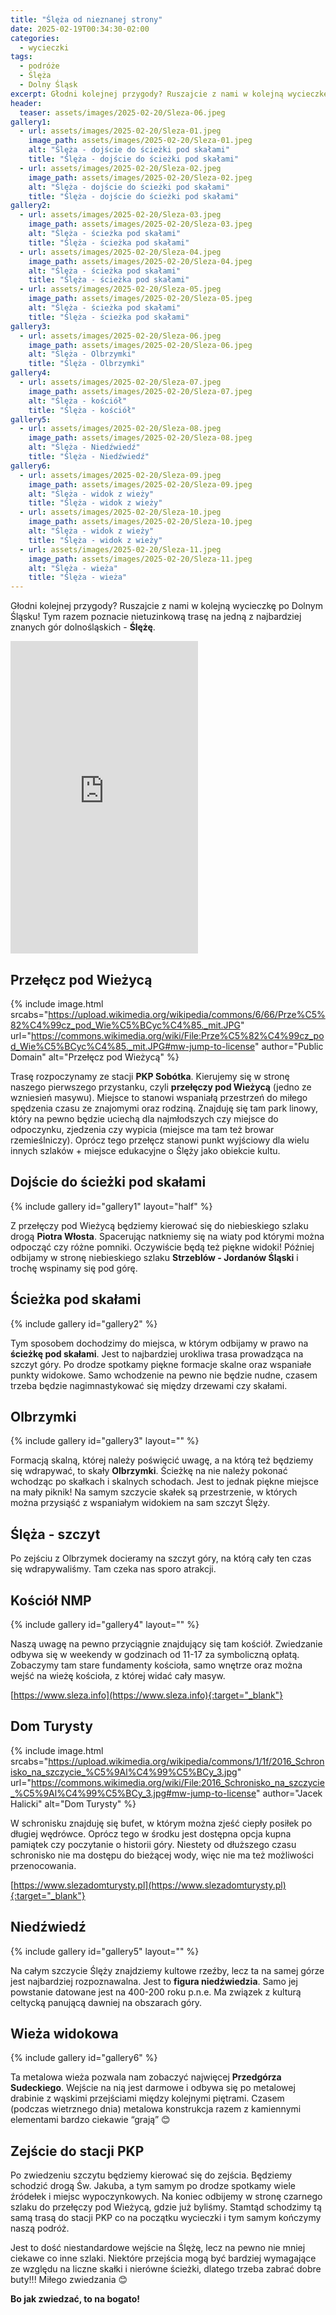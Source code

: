 ```yaml
---
title: "Ślęża od nieznanej strony"
date: 2025-02-19T00:34:30-02:00
categories:
  - wycieczki
tags:
  - podróże
  - Ślęża
  - Dolny Śląsk
excerpt: Głodni kolejnej przygody? Ruszajcie z nami w kolejną wycieczkę po Dolnym Śląsku! Tym razem poznacie nietuzinkową trasę na jedną z najbardziej znanych gór dolnośląskich - Ślężę.
header:
  teaser: assets/images/2025-02-20/Sleza-06.jpeg
gallery1:
  - url: assets/images/2025-02-20/Sleza-01.jpeg
    image_path: assets/images/2025-02-20/Sleza-01.jpeg
    alt: "Ślęża - dojście do ścieżki pod skałami"
    title: "Ślęża - dojście do ścieżki pod skałami" 
  - url: assets/images/2025-02-20/Sleza-02.jpeg
    image_path: assets/images/2025-02-20/Sleza-02.jpeg
    alt: "Ślęża - dojście do ścieżki pod skałami"
    title: "Ślęża - dojście do ścieżki pod skałami"
gallery2:
  - url: assets/images/2025-02-20/Sleza-03.jpeg
    image_path: assets/images/2025-02-20/Sleza-03.jpeg
    alt: "Ślęża - ścieżka pod skałami"
    title: "Ślęża - ścieżka pod skałami"      
  - url: assets/images/2025-02-20/Sleza-04.jpeg
    image_path: assets/images/2025-02-20/Sleza-04.jpeg
    alt: "Ślęża - ścieżka pod skałami"
    title: "Ślęża - ścieżka pod skałami"  
  - url: assets/images/2025-02-20/Sleza-05.jpeg
    image_path: assets/images/2025-02-20/Sleza-05.jpeg
    alt: "Ślęża - ścieżka pod skałami"
    title: "Ślęża - ścieżka pod skałami"   
gallery3:
  - url: assets/images/2025-02-20/Sleza-06.jpeg
    image_path: assets/images/2025-02-20/Sleza-06.jpeg
    alt: "Ślęża - Olbrzymki"
    title: "Ślęża - Olbrzymki"
gallery4:
  - url: assets/images/2025-02-20/Sleza-07.jpeg
    image_path: assets/images/2025-02-20/Sleza-07.jpeg
    alt: "Ślęża - kościół"
    title: "Ślęża - kościół"  
gallery5:
  - url: assets/images/2025-02-20/Sleza-08.jpeg
    image_path: assets/images/2025-02-20/Sleza-08.jpeg
    alt: "Ślęża - Niedźwiedź"
    title: "Ślęża - Niedźwiedź"   
gallery6:
  - url: assets/images/2025-02-20/Sleza-09.jpeg
    image_path: assets/images/2025-02-20/Sleza-09.jpeg
    alt: "Ślęża - widok z wieży"
    title: "Ślęża - widok z wieży"    
  - url: assets/images/2025-02-20/Sleza-10.jpeg
    image_path: assets/images/2025-02-20/Sleza-10.jpeg
    alt: "Ślęża - widok z wieży"
    title: "Ślęża - widok z wieży"  
  - url: assets/images/2025-02-20/Sleza-11.jpeg
    image_path: assets/images/2025-02-20/Sleza-11.jpeg
    alt: "Ślęża - wieża"
    title: "Ślęża - wieża"                                     
---
```


Głodni kolejnej przygody? Ruszajcie z nami w kolejną wycieczkę po Dolnym Śląsku! Tym razem poznacie nietuzinkową trasę na jedną z najbardziej znanych gór dolnośląskich - **Ślężę**.

<iframe style="border:none;width: inherit;" src="https://pl.frame.mapy.cz/s/junareroge" width="950" height="500" frameborder="0"></iframe>


Przełęcz pod Wieżycą
---

{% include image.html
    srcabs="https://upload.wikimedia.org/wikipedia/commons/6/66/Prze%C5%82%C4%99cz_pod_Wie%C5%BCyc%C4%85._mit.JPG"
    url="https://commons.wikimedia.org/wiki/File:Prze%C5%82%C4%99cz_pod_Wie%C5%BCyc%C4%85._mit.JPG#mw-jump-to-license"
    author="Public Domain"
    alt="Przełęcz pod Wieżycą"
%}

Trasę rozpoczynamy ze stacji **PKP Sobótka**. Kierujemy się w stronę naszego pierwszego przystanku, czyli **przełęczy pod Wieżycą** (jedno ze wzniesień masywu). Miejsce to stanowi wspaniałą przestrzeń do miłego spędzenia czasu ze znajomymi oraz rodziną. Znajduję się tam park linowy, który na pewno będzie uciechą dla najmłodszych czy miejsce do odpoczynku, zjedzenia czy wypicia (miejsce ma tam też browar rzemieślniczy). Oprócz tego przełęcz stanowi punkt wyjściowy dla wielu innych szlaków + miejsce edukacyjne o Ślęży jako obiekcie kultu.

Dojście do ścieżki pod skałami
---

{% include gallery id="gallery1" layout="half" %}

Z przełęczy pod Wieżycą będziemy kierować się do niebieskiego szlaku drogą **Piotra Włosta**. Spacerując natkniemy się na wiaty pod którymi można odpocząć czy różne pomniki. Oczywiście będą też piękne widoki! Później odbijamy w stronę niebieskiego szlaku **Strzeblów - Jordanów Śląski** i trochę wspinamy się pod górę.

Ścieżka pod skałami
---

{% include gallery id="gallery2" %}

Tym sposobem dochodzimy do miejsca, w którym odbijamy w prawo na **ścieżkę pod skałami**. Jest to najbardziej urokliwa trasa prowadząca na szczyt góry. Po drodze spotkamy piękne formacje skalne oraz wspaniałe punkty widokowe. Samo wchodzenie na pewno nie będzie nudne, czasem trzeba będzie nagimnastykować się między drzewami czy skałami. 

Olbrzymki
---

{% include gallery id="gallery3" layout="" %}

Formacją skalną, której należy poświęcić uwagę, a na którą też będziemy się wdrapywać, to skały **Olbrzymki**. Ścieżkę na nie należy pokonać wchodząc po skałkach i skalnych schodach. Jest to jednak piękne miejsce na mały piknik! Na samym szczycie skałek są przestrzenie, w których można przysiąść z wspaniałym widokiem na sam szczyt Ślęży.

Ślęża - szczyt
---

Po zejściu z Olbrzymek docieramy na szczyt góry, na którą cały ten czas się wdrapywaliśmy. Tam czeka nas sporo atrakcji.


Kościół NMP
---

{% include gallery id="gallery4" layout="" %}

Naszą uwagę na pewno przyciągnie znajdujący się tam kościół. Zwiedzanie odbywa się w weekendy w godzinach od 11-17 za symboliczną opłatą. Zobaczymy tam stare fundamenty kościoła, samo wnętrze oraz można wejść na wieżę kościoła, z której widać cały masyw.

[https://www.sleza.info](https://www.sleza.info){:target="_blank"}

Dom Turysty
---

{% include image.html
    srcabs="https://upload.wikimedia.org/wikipedia/commons/1/1f/2016_Schronisko_na_szczycie_%C5%9Al%C4%99%C5%BCy_3.jpg"
    url="https://commons.wikimedia.org/wiki/File:2016_Schronisko_na_szczycie_%C5%9Al%C4%99%C5%BCy_3.jpg#mw-jump-to-license"
    author="Jacek Halicki"
    alt="Dom Turysty"
%}

W schronisku znajduję się bufet, w którym można zjeść ciepły posiłek po długiej wędrówce. Oprócz tego w środku jest dostępna opcja kupna pamiątek czy poczytanie o historii góry. Niestety od dłuższego czasu schronisko nie ma dostępu do bieżącej wody, więc nie ma też możliwości przenocowania.

[https://www.slezadomturysty.pl](https://www.slezadomturysty.pl){:target="_blank"}

Niedźwiedź
---

{% include gallery id="gallery5" layout="" %}

Na całym szczycie Ślęży znajdziemy kultowe rzeźby, lecz ta na samej górze jest najbardziej rozpoznawalna. Jest to **figura niedźwiedzia**. Samo jej powstanie datowane jest na 400-200 roku p.n.e. Ma związek z kulturą celtycką panującą dawniej na obszarach góry.

Wieża widokowa
---

{% include gallery id="gallery6" %}

Ta metalowa wieża pozwala nam zobaczyć najwięcej **Przedgórza Sudeckiego**. Wejście na nią jest darmowe i odbywa się po metalowej drabinie z wąskimi przejściami między kolejnymi piętrami. Czasem (podczas wietrznego dnia) metalowa konstrukcja razem z kamiennymi elementami bardzo ciekawie “grają” 😊

Zejście do stacji PKP
---

Po zwiedzeniu szczytu będziemy kierować się do zejścia. Będziemy schodzić drogą Św. Jakuba, a tym samym po drodze spotkamy wiele źródełek i miejsc wypoczynkowych. Na koniec odbijemy w stronę czarnego szlaku do przełęczy pod Wieżycą, gdzie już byliśmy. Stamtąd schodzimy tą samą trasą do stacji PKP co na początku wycieczki i tym samym kończymy naszą podróż. 

Jest to dość niestandardowe wejście na Ślężę, lecz na pewno nie mniej ciekawe co inne szlaki. Niektóre przejścia mogą być bardziej wymagające ze względu na liczne skałki i nierówne ścieżki, dlatego trzeba zabrać dobre buty!!! Miłego zwiedzania 😊

**Bo jak zwiedzać, to na bogato!**
